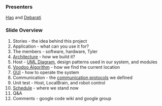 ### Presenters ###
[Hao](Hao.md) and [Debarati](Debarati.md)

### Slide Overview ###
  1. Stories - the idea behind this project
  1. Application - what can you use it for?
  1. The members - software, hardware, Tyler
  1. [Architecture](SystemArchitecture.md) - how we build it?
  1. Host - [UML Diagram](UMLDiagram.md), design patterns used in our system, and modules
  1. [Voodoo Algorithm](VoodooAlgorithm.md) - how we find the current location
  1. [GUI](GUI.md) - how to operate the system
  1. Communication - the [communication protocols](http://see3po.googlecode.com/svn/trunk/Documents/Hardware/communication%20protocols.doc) we defined
  1. Unit test - Host, LocalBrain, and robot control
  1. [Schedule](Schedule.md) - where we stand now
  1. Q&A
  1. Comments - google code wiki and google group
